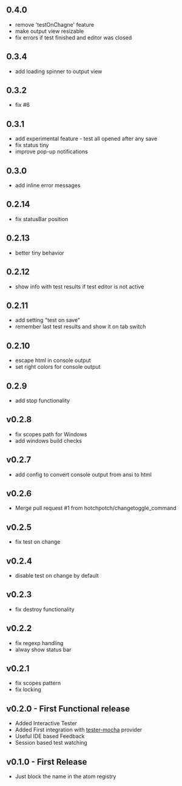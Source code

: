 ## 0.4.0
* remove 'testOnChagne' feature
* make output view resizable
* fix errors if test finished and editor was closed

## 0.3.4
* add loading spinner to output view

## 0.3.2
* fix #6

## 0.3.1
* add experimental feature - test all opened after any save
* fix status tiny
* improve pop-up notifications

## 0.3.0
* add inline error messages

## 0.2.14
* fix statusBar position

## 0.2.13
* better tiny behavior

## 0.2.12
* show info with test results if test editor is not active

## 0.2.11
* add setting "test on save"
* remember last test results and show it on tab switch

## 0.2.10
* escape html in console output
* set right colors for console output

## 0.2.9
* add stop functionality

## v0.2.8
* fix scopes path for Windows
* add windows build checks

## v0.2.7
* add config to convert console output from ansi to html

## v0.2.6
* Merge pull request #1 from hotchpotch/changetoggle_command

## v0.2.5
* fix test on change

## v0.2.4
* disable test on change by default

## v0.2.3
* fix destroy functionality

## v0.2.2
* fix regexp handling
* alway show status bar

## v0.2.1
* fix scopes pattern
* fix locking

## v0.2.0 - First Functional release
* Added Interactive Tester
* Added First integration with [tester-mocha](https://github.com/yacut/tester-mocha) provider
* Useful IDE based Feedback
* Session based test watching

## v0.1.0 - First Release
* Just block the name in the atom registry
